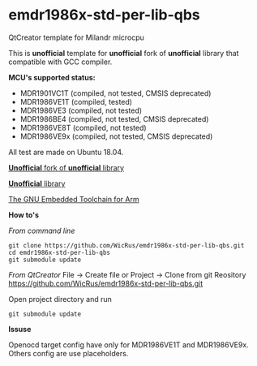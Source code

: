 

# emdr1986x-std-per-lib-qbs
QtCreator template for Milandr microcpu

This is **unofficial** template for **unofficial** fork of **unofficial** library that compatible with GCC compiler. 

**MCU's supported status:**
- MDR1901VC1T (compiled, not tested, CMSIS deprecated)
- MDR1986VE1T (compiled, tested)
- MDR1986VE3 (compiled, not tested)
- MDR1986BE4 (compiled, not tested, CMSIS deprecated)
- MDR1986VE8T (compiled, not tested)
- MDR1986VE9x (compiled, not tested, CMSIS deprecated)

All test are made on Ubuntu 18.04.

[**Unofficial** fork of **unofficial** library](https://github.com/WicRus/emdr1986x-std-per-lib)

[**Unofficial** library](https://github.com/eldarkg/emdr1986x-std-per-lib)

[The GNU Embedded Toolchain for Arm](https://developer.arm.com/tools-and-software/open-source-software/developer-tools/gnu-toolchain/gnu-rm/downloads)

**How to's**

*From command line*

    git clone https://github.com/WicRus/emdr1986x-std-per-lib-qbs.git
    cd emdr1986x-std-per-lib-qbs
    git submodule update 

*From QtCreator*
File -> Create file or Project -> Clone from git 
Reository https://github.com/WicRus/emdr1986x-std-per-lib-qbs.git

Open project directory and run

    git submodule update 


**Issuse** 

Openocd target config have only for MDR1986VE1T and MDR1986VE9x. Others config are use placeholders.
